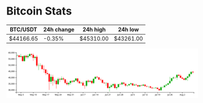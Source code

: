 # Bitcoin Stats

BTC/USDT|24h change|24h high|24h low|
|---|---|---|---|
|$44166.65|-0.35%|$45310.00|$43261.00|

<img src="./chart.svg">
